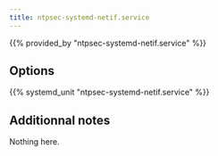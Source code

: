 ```yaml
---
title: ntpsec-systemd-netif.service
---
```


{{% provided_by "ntpsec-systemd-netif.service" %}}

## Options

{{% systemd_unit "ntpsec-systemd-netif.service" %}}

## Additionnal notes

Nothing here.